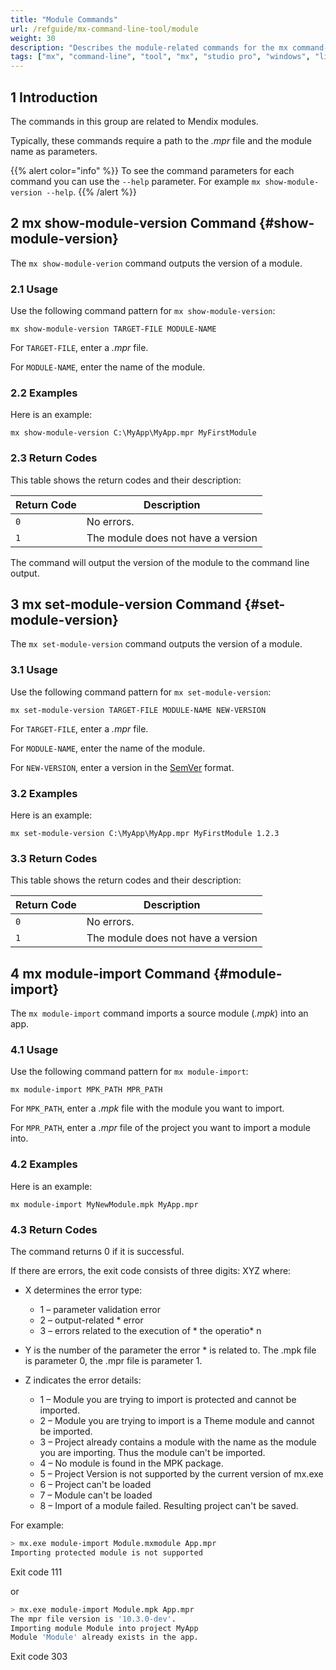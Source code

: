 ```yaml
---
title: "Module Commands"
url: /refguide/mx-command-line-tool/module
weight: 30
description: "Describes the module-related commands for the mx command-line tool."
tags: ["mx", "command-line", "tool", "mx", "studio pro", "windows", "linux", "module", "show-module-version", "set-module-version"]
---
```


## 1 Introduction

The commands in this group are related to Mendix modules.

Typically, these commands require a path to the *.mpr* file and the module name as parameters.

{{% alert color="info" %}}
To see the command parameters for each command you can use the `--help` parameter. For example `mx show-module-version --help`.
{{% /alert %}}

## 2 mx show-module-version Command {#show-module-version}

The `mx show-module-verion` command outputs the version of a module.

### 2.1 Usage

Use the following command pattern for `mx show-module-version`:

`mx show-module-version TARGET-FILE MODULE-NAME` 

For `TARGET-FILE`, enter a *.mpr* file.

For `MODULE-NAME`, enter the name of the module.

### 2.2 Examples

Here is an example:

`mx show-module-version C:\MyApp\MyApp.mpr MyFirstModule`

### 2.3 Return Codes

This table shows the return codes and their description:

| Return Code | Description |
| --- | --- |
| `0` | No errors. |
| `1` | The module does not have a version |

The command will output the version of the module to the command line output.

## 3 mx set-module-version Command {#set-module-version}

The `mx set-module-version` command outputs the version of a module.

### 3.1 Usage

Use the following command pattern for `mx set-module-version`:

`mx set-module-version TARGET-FILE MODULE-NAME NEW-VERSION` 

For `TARGET-FILE`, enter a *.mpr* file.

For `MODULE-NAME`, enter the name of the module.

For `NEW-VERSION`, enter a version in the [SemVer](https://semver.org) format.

### 3.2 Examples

Here is an example:

`mx set-module-version C:\MyApp\MyApp.mpr MyFirstModule 1.2.3`

### 3.3 Return Codes

This table shows the return codes and their description:

| Return Code | Description |
| --- | --- |
| `0` | No errors. |
| `1` | The module does not have a version |

## 4 mx module-import Command {#module-import}

The `mx module-import` command imports a source module (*.mpk*) into an app.

### 4.1 Usage

Use the following command pattern for `mx module-import`:

`mx module-import MPK_PATH MPR_PATH` 

For `MPK_PATH`, enter a *.mpk* file with the module you want to import.

For `MPR_PATH`, enter a *.mpr* file of the project you want to import a module into.

### 4.2 Examples

Here is an example:

`mx module-import MyNewModule.mpk MyApp.mpr`

### 4.3 Return Codes

The command returns 0 if it is successful.

If there are errors, the exit code consists of three digits: XYZ where:

* X determines the error type:

    * 1 – parameter validation error
    * 2 – output-related * error
    * 3 – errors related to the execution of * the operatio* n

* Y is the number of the parameter the error * is related to. The .mpk file is parameter 0, the .mpr file is parameter 1.

* Z indicates the error details:

    * 1 – Module you are trying to import is protected and cannot be imported.
    * 2 – Module you are trying to import is a Theme module and cannot be imported.
    * 3 – Project already contains a module with the name as the module you are importing. Thus the module can't be imported.
    * 4 – No module is found in the MPK package.
    * 5 – Project Version is not supported by the current version of mx.exe
    * 6 – Project can't be loaded
    * 7 – Module can't be loaded
    * 8 – Import of a module failed. Resulting project can't be saved.

For example:

```bash {linenos=false}
> mx.exe module-import Module.mxmodule App.mpr
Importing protected module is not supported
```

Exit code 111

or

```bash {linenos=false}
> mx.exe module-import Module.mpk App.mpr
The mpr file version is '10.3.0-dev'.
Importing module Module into project MyApp
Module 'Module' already exists in the app.
```

Exit code 303
